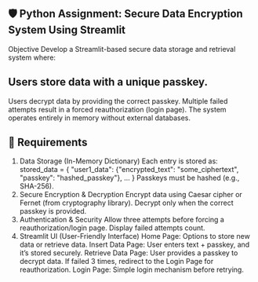 ## 🛡️ Python Assignment: Secure Data Encryption System Using Streamlit
Objective
Develop a Streamlit-based secure data storage and retrieval system where:

## Users store data with a unique passkey.
Users decrypt data by providing the correct passkey.
Multiple failed attempts result in a forced reauthorization (login page).
The system operates entirely in memory without external databases.
## 🔹 Requirements
1. Data Storage (In-Memory Dictionary)
Each entry is stored as:
stored_data = {
    "user1_data": {"encrypted_text": "some_ciphertext", "passkey": "hashed_passkey"},
    ...
}
Passkeys must be hashed (e.g., SHA-256).
2. Secure Encryption & Decryption
Encrypt data using Caesar cipher or Fernet (from cryptography library).
Decrypt only when the correct passkey is provided.
3. Authentication & Security
Allow three attempts before forcing a reauthorization/login page.
Display failed attempts count.
4. Streamlit UI (User-Friendly Interface)
Home Page: Options to store new data or retrieve data.
Insert Data Page:
User enters text + passkey, and it’s stored securely.
Retrieve Data Page:
User provides a passkey to decrypt data.
If failed 3 times, redirect to the Login Page for reauthorization.
Login Page: Simple login mechanism before retrying.
